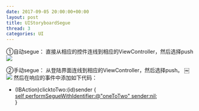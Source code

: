 ```yaml
---
date: 2017-09-05 20:00:00+00:00
layout: post
title: UIStoryboardSegue
thread: 3
categories: UI
---
```

①自动segue： 
直接从相应的控件连线到相应的ViewController，然后选择push 
![][image-1]

②手动segue： 
从登陆界面连线到相应的ViewController，然后选择push。 
￼ ![][image-2]
然后在响应的事件中添加如下代码：
- (IBAction)clicktoTwo:(id)sender {  
	 [self performSegueWithIdentifier:@"oneToTwo" sender:nil]();  
	}





[image-1]:	/images/UIStoryboardSegue%E8%87%AA%E5%8A%A8segue.jpeg
[image-2]:	images/UIStoryboardSegue%E6%89%8B%E5%8A%A8segue.jpeg